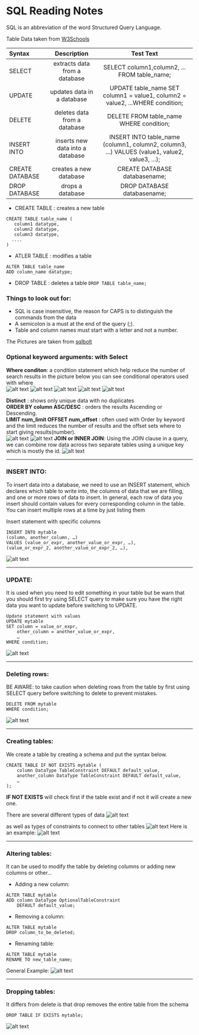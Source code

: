 # SQL Reading Notes

SQL is an abbreviation of the word Structured Query Language.

Table Data taken from [W3Schools](https://www.w3schools.com/sql/default.asp) 

| Syntax      | Description | Test Text     |
| :---        |    :----:   |          :---: |
| SELECT     | extracts data from a database       | SELECT column1,column2, ... FROM table_name;   |
| UPDATE   | updates data in a database        | UPDATE table_name SET column1 = value1, column2 = value2, ...WHERE condition;      |
| DELETE    | deletes data from a database        | DELETE FROM table_name WHERE condition;      |
| INSERT INTO   | inserts new data into a database        | INSERT INTO table_name (column1, column2, column3, ...) VALUES (value1, value2, value3, ...);      |
| CREATE DATABASE   | creates a new database        | CREATE DATABASE databasename;      |
| DROP DATABASE   | drops a database        | DROP DATABASE databasename;      |

- CREATE TABLE : creates a new table 
 ```
CREATE TABLE table_name (
    column1 datatype,
    column2 datatype,
    column3 datatype,
   ....
)
```
- ATLER TABLE : modifies a table

```
ALTER TABLE table_name
ADD column_name datatype;
``` 

- DROP TABLE : deletes a table
`DROP TABLE table_name;`   

### Things to look out for:
-  SQL is case insensitive, the reason for CAPS is to distinguish the commands from the data
-  A semicolon is a must at the end of the query (;).
-  Table and column names must start with a letter and not a number.

The Pictures are taken from [sqlbolt](https://sqlbolt.com/lesson/select_queries_with_constraints_pt_2)

### Optional keyword arguments: with **Select**
 
**Where conditon**: a condition statement which help reduce the number of search results in the picture below you can see conditional operators used with where <br>
![alt text](/401-reading-notes/pic/Constraints.PNG) 
![alt text](/401-reading-notes/pic/operators.PNG)
![alt text](/401-reading-notes/pic/Lesson1.PNG)
![alt text](/401-reading-notes/pic/select.PNG)
![alt text](/401-reading-notes/pic/like.PNG)

**Distinct** : shows only unique data with no duplicates <br>
**ORDER BY column ASC/DESC** : orders the results Ascending or Descending.<br>
**LIMIT num_limit OFFSET num_offset** : often used with Order by keyword and the limit reduces the number of results and the offset sets where to start giving results(number).<br>
![alt text](/401-reading-notes/pic/Limit.PNG)
![alt text](/401-reading-notes/pic/limit2.PNG)
 **JOIN or INNER JOIN**: Using the JOIN clause in a query, we can combine row data across two separate tables using a unique key which is mostly the id.
![alt text](/401-reading-notes/pic/Join.PNG)

-------------------------------------------

### INSERT INTO: 

To insert data into a database, we need to use an INSERT statement, which declares which table to write into, the columns of data that we are filling, and one or more rows of data to insert. In general, each row of data you insert should contain values for every corresponding column in the table. You can insert multiple rows at a time by just listing them <br>

Insert statement with specific columns <br>
``` 
INSERT INTO mytable
(column, another_column, …)
VALUES (value_or_expr, another_value_or_expr, …),
(value_or_expr_2, another_value_or_expr_2, …),
```
![alt text](/401-reading-notes/pic/Insert1.PNG)

-------------------------------------------
### UPDATE: 
It is used when you need to edit something in your table but be warn that you should first try using SELECT query to make sure you have the right data you want to update before switching to UPDATE.

```
Update statement with values
UPDATE mytable
SET column = value_or_expr, 
    other_column = another_value_or_expr, 
    …
WHERE condition;
```
![alt text](/401-reading-notes/pic/Update.PNG)

-------------------------------------------

### Deleting rows: 
BE AWARE: to take caution when deleting rows from the table by first using SELECT query before switching to delete to prevent mistakes.
```
DELETE FROM mytable
WHERE condition;
```
![alt text](/401-reading-notes/pic/Deleting.PNG)

-------------------------------------------

### Creating tables: 
We create a table by creating a schema and put the syntax below.
```
CREATE TABLE IF NOT EXISTS mytable (
    column DataType TableConstraint DEFAULT default_value,
    another_column DataType TableConstraint DEFAULT default_value,
    …
);
```
**IF NOT EXISTS** will check first if the table exist and if not it will create a new one.

There are several different types of data
 ![alt text](/401-reading-notes/pic/Createdata.PNG)

as well as types of constraints to connect to other tables
![alt text](/401-reading-notes/pic/createkeys.PNG)
Here is an example:
![alt text](/401-reading-notes/pic/Createex.PNG)

------------------------------------------------

### Altering tables:
It can be used to modify the table by deleting columns or adding new columns or other...

- Adding a new column:
```
ALTER TABLE mytable
ADD column DataType OptionalTableConstraint 
    DEFAULT default_value;
```
- Removing  a column:

```
ALTER TABLE mytable
DROP column_to_be_deleted;
```

- Renaming  table:
```
ALTER TABLE mytable
RENAME TO new_table_name;
```

General Example: 
![alt text](/401-reading-notes/pic/alter.PNG)

--------------------------------------------

### Dropping tables:
It differs from delete is that drop removes the entire table from the schema 

```
DROP TABLE IF EXISTS mytable;
```
![alt text](/401-reading-notes/pic/Drop.PNG)